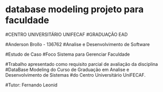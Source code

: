 # database modeling projeto para faculdade

#CENTRO UNIVERSITÁRIO UNIFECAF
#GRADUAÇÃO EAD

#Anderson Brollo - 136762
#Analise e Desenvolvimento de Software

#Estudo de Caso
#Foco Sistema para Gerenciar Faculdade

#Trabalho apresentado como requisito parcial de avaliação da disciplina 
#DataBase Modeling do Curso de Graduação em Analise e Desenvolvimento de Sistemas 
#do Centro Universitário UniFECAF. 

#Tutor: Fernando Leonid



